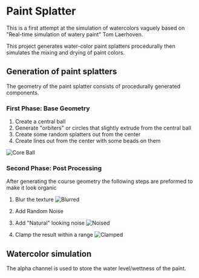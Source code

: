 # Paint Splatter

This is a first attempt at the simulation of watercolors vaguely based on "Real-time simulation of watery paint" Tom Laerhoven.

This project generates water-color paint splatters procedurally then simulates the mixing and drying of paint colors.

## Generation of paint splatters

The geometry of the paint splatter consists of procedurally generated components.

### First Phase: Base Geometry

1. Create a central ball
2. Generate "orbiters" or circles that slightly extrude from the central ball
3. Create some random splatters out from the center
4. Create lines out from the center with some beads on them

![Core Ball](https://i.imgur.com/7xU1Pzt.png)

### Second Phase: Post Processing

After generating the course geometry the following steps are preformed to make it look organic

1. Blur the texture
![Blurred](https://i.imgur.com/40iekB3.png)

2. Add Random Noise

3. Add "Natural" looking noise
![Noised](https://i.imgur.com/HplckwN.png)

4. Clamp the result within a range
![Clamped](https://i.imgur.com/cktL0EJ.png)


## Watercolor simulation

The alpha channel is used to store the water level/wettness of the paint.
